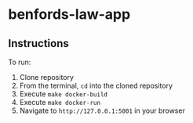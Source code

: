 # benfords-law-app


## Instructions


To run:

1. Clone repository
2. From the terminal, `cd` into the cloned repository
3. Execute `make docker-build`
4. Execute `make docker-run`
5. Navigate to `http://127.0.0.1:5001` in your browser
